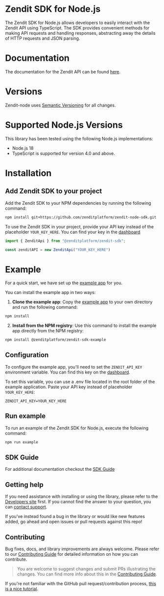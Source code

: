 # Zendit SDK for Node.js

The Zendit SDK for Node.js allows developers to easily interact with the Zendit API using TypeScript. 
The SDK provides convenient methods for making API requests and handling responses, abstracting away the details of HTTP requests and JSON parsing.

# Documentation
The documentation for the Zendit API can be found [here][docs-link].

# Versions
Zendit-node uses [Semantic Versioning](https://semver.org/) for all changes.

# Supported Node.js Versions
This library has been tested using the following Node.js implementations:

* Node.js 18
* TypeScript is supported for version 4.0 and above.

# Installation

## Add Zendit SDK to your project

Add the Zendit SDK to your NPM dependencies by running the following command:
```bash
npm install git+https://github.com/zenditplatform/zendit-node-sdk.git
```

To use the Zendit SDK in your project, provide your API key instead of the placeholder `YOUR_KEY_HERE`. 
You can find your key in the [dashboard](https://console.zendit.io/)
```typescript
import { ZenditApi } from "@zenditplatform/zendit-sdk";

const zenditAPI = new ZenditApi("YOUR_KEY_HERE")
```

# Example

For a quick start, we have set up the [example app](https://github.com/zenditplatform/zendit-node-sdk/blob/main/example) for you.

You can install the example app in two ways:

1. **Clone the example app**: Copy the [example app](https://github.com/zenditplatform/zendit-node-sdk/blob/main/example) to your own directory and run the following command: 
```bash
npm install
```
2. **Install from the NPM registry**: Use this command to install the example app directly from the NPM registry:
```bash
npm install @zenditplatform/zendit-sdk-example
```

## Configuration
To configure the example app, you'll need to set the `ZENDIT_API_KEY` environment variable. 
You can find this key on the [dashboard](https://console.zendit.io/).

To set this variable, you can use a .env file located in the root folder of the example application. 
Paste your API key instead of placeholder `YOUR_KEY_HERE`:
```.env
ZENDIT_API_KEY=YOUR_KEY_HERE
```

## Run example
To run an example of the Zendit SDK for Node.js, execute the following command:
```bash
npm run example
```

## SDK Guide

For additional documentation checkout the [SDK Guide](SDK-GUIDE.md)

## Getting help

If you need assistance with installing or using the library, please refer to the [Developers site][docs-link] first. 
If you cannot find the answer to your question, you can [contact support][support-page].

If you've instead found a bug in the library or would like new features added, go ahead and open issues or pull requests against this repo!

## Contributing

Bug fixes, docs, and library improvements are always welcome. Please refer to our [Contributing Guide](CONTRIBUTING.md) for detailed information on how you can contribute.

> You are welcome to suggest changes and submit PRs illustrating the changes. You can find more info about this in the [Contributing Guide](CONTRIBUTING.md).

If you're not familiar with the GitHub pull request/contribution process, [this is a nice tutorial](https://gun.io/blog/how-to-github-fork-branch-and-pull-request/).

[docs-link]: https://developers.zendit.io
[issue-link]: https://github.com/zenditplatform/zendit-node-sdk/issues/new
[github]: https://github.com/zenditplatform/zendit-node-sdk
[support-page]: https://developers.zendit.io/zendit-support
